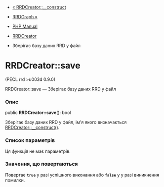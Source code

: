 - [« RRDCreator::\_\_construct](rrdcreator.construct.md)
- [RRDGraph »](class.rrdgraph.md)

- [PHP Manual](index.md)
- [RRDCreator](class.rrdcreator.md)
- Зберігає базу даних RRD у файл

# RRDCreator::save

(PECL rrd \>u003d 0.9.0)

RRDCreator::save — Зберігає базу даних RRD у файл

### Опис

public **RRDCreator::save**(): bool

Зберігає базу даних RRD у файл, ім'я якого визначається
[RRDCreator::\_\_construct()](rrdcreator.construct.md).

### Список параметрів

Ця функція не має параметрів.

### Значення, що повертаються

Повертає **`true`** у разі успішного виконання або **`false`** у
у разі виникнення помилки.
